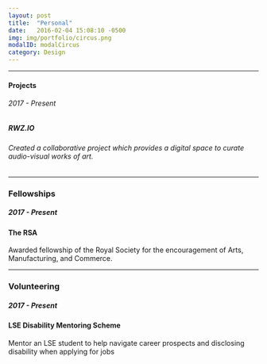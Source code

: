 ```yaml
---
layout: post
title:  "Personal"
date:   2016-02-04 15:08:10 -0500
img: img/portfolio/circus.png
modalID: modalCircus
category: Design
---
```

<section class="grid">
      <hr>
      <div class="col lg-3 md-12 sm-12 section-title" align="left">
        <h4>Projects</h4>
      </div>
      <div class="col lg-3 md-4 sm-12" align="left">
        <h6>2017 - Present</h6>
      </div>
      <div class="col lg-6 md-8 sm-12" align="left">
        <h5>RWZ.IO</h5>
        <h6>Created a collaborative project which provides a digital space to curate audio-visual works of art.</h6>
      </div>
</section>
<section class="grid">
      <hr>
      <div class="col lg-3 md-12 sm-12 section-title" align="left">
        <h3>Fellowships</h3>
      </div>
      <div class="col lg-3 md-4 sm-12" align="left">
        <h5>2017 - Present</h5>
      </div>
      <div class="col lg-6 md-8 sm-12" align="left">
        <h4>The RSA</h4>
        <p>Awarded fellowship of the Royal Society for the encouragement of Arts, Manufacturing, and Commerce.</p>
      </div>
</section>
<section class="grid">
      <hr>
      <div class="col lg-3 md-12 sm-12 section-title" align="left">
        <h3>Volunteering</h3>
      </div>
      <div class="col lg-3 md-4 sm-12" align="left">
        <h5>2017 - Present</h5>
      </div>
      <div class="col lg-6 md-8 sm-12" align="left">
        <h4>LSE Disability Mentoring Scheme</h4>
        <p>Mentor an LSE student to help navigate career prospects and disclosing disability when applying for jobs</p>
      </div>
</section>

